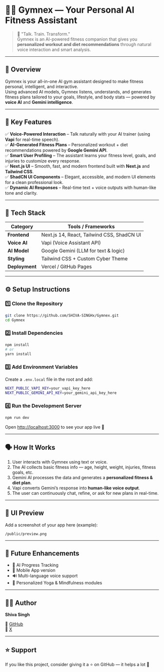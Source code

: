 # 🏋️‍♂️ Gymnex — Your Personal AI Fitness Assistant

> 💬 "Talk. Train. Transform."  
> Gymnex is an AI-powered fitness companion that gives you **personalized workout and diet recommendations** through natural voice interaction and smart analysis.

---

## 🧠 Overview
Gymnex is your all-in-one AI gym assistant designed to make fitness personal, intelligent, and interactive.  
Using advanced AI models, Gymnex listens, understands, and generates fitness plans tailored to your goals, lifestyle, and body stats — powered by **voice AI** and **Gemini intelligence**.

---

## 🚀 Key Features

✅ **Voice-Powered Interaction** – Talk naturally with your AI trainer (using **Vapi** for real-time speech).  
✅ **AI-Generated Fitness Plans** – Personalized workout + diet recommendations powered by **Google Gemini API**.  
✅ **Smart User Profiling** – The assistant learns your fitness level, goals, and injuries to customize every response.  
✅ **Next.js UI** – Smooth, fast, and modern frontend built with **Next.js** and **Tailwind CSS**.  
✅ **ShadCN UI Components** – Elegant, accessible, and modern UI elements for a clean professional look.  
✅ **Dynamic AI Responses** – Real-time text + voice outputs with human-like tone and clarity.  

---

## 🧰 Tech Stack

| Category | Tools / Frameworks |
|-----------|--------------------|
| **Frontend** | Next.js 14, React, Tailwind CSS, ShadCN UI |
| **Voice AI** | Vapi (Voice Assistant API) |
| **AI Model** | Google Gemini (LLM for text & logic) |
| **Styling** | Tailwind CSS + Custom Cyber Theme |
| **Deployment** | Vercel / GitHub Pages |

---

## ⚙️ Setup Instructions

### 1️⃣ Clone the Repository
```bash
git clone https://github.com/SHIVA-SINGHx/Gymnex.git
cd Gymnex
```

### 2️⃣ Install Dependencies
```bash
npm install
# or
yarn install
```

### 3️⃣ Add Environment Variables
Create a `.env.local` file in the root and add:
```bash
NEXT_PUBLIC_VAPI_KEY=your_vapi_key_here
NEXT_PUBLIC_GEMINI_API_KEY=your_gemini_api_key_here
```

### 4️⃣ Run the Development Server
```bash
npm run dev
```
Open [http://localhost:3000](http://localhost:3000) to see your app live 🚀  

---

## 🗣️ How It Works

1. User interacts with Gymnex using text or voice.  
2. The AI collects basic fitness info — age, height, weight, injuries, fitness goals, etc.  
3. Gemini AI processes the data and generates a **personalized fitness & diet plan**.  
4. Vapi converts Gemini’s response into **human-like voice output**.  
5. The user can continuously chat, refine, or ask for new plans in real-time.

---

## 🎨 UI Preview

Add a screenshot of your app here (example):
```
/public/preview.png
```

---

## 🧩 Future Enhancements

- 🧬 AI Progress Tracking  
- 📱 Mobile App version  
- 🔊 Multi-language voice support  
- 🧘 Personalized Yoga & Mindfulness modules  

---

## 👨‍💻 Author

**Shiva Singh** 


🔗 [GitHub](https://github.com/SHIVA-SINGHx)  
🔗 [X](https://x.com/Shivatwd1)

---

## ⭐ Support

If you like this project, consider giving it a ⭐ on GitHub — it helps a lot 🙌  

